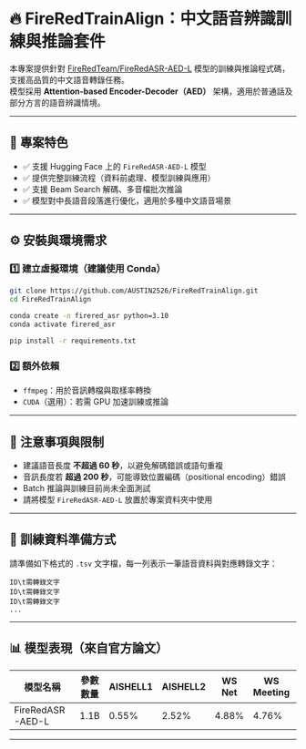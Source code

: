 # 🔥 FireRedTrainAlign：中文語音辨識訓練與推論套件

本專案提供針對 [FireRedTeam/FireRedASR-AED-L](https://huggingface.co/FireRedTeam/FireRedASR-AED-L) 模型的訓練與推論程式碼，支援高品質的中文語音轉錄任務。  
模型採用 **Attention-based Encoder-Decoder（AED）** 架構，適用於普通話及部分方言的語音辨識情境。

---

## 🚀 專案特色

- ✅ 支援 Hugging Face 上的 `FireRedASR-AED-L` 模型
- ✅ 提供完整訓練流程（資料前處理、模型訓練與應用）
- ✅ 支援 Beam Search 解碼、多音檔批次推論
- ✅ 模型對中長語音段落進行優化，適用於多種中文語音場景

---

## ⚙️ 安裝與環境需求

### 1️⃣ 建立虛擬環境（建議使用 Conda）

```bash
git clone https://github.com/AUSTIN2526/FireRedTrainAlign.git
cd FireRedTrainAlign

conda create -n firered_asr python=3.10
conda activate firered_asr

pip install -r requirements.txt
````

### 2️⃣ 額外依賴

* `ffmpeg`：用於音訊轉檔與取樣率轉換
* `CUDA`（選用）：若需 GPU 加速訓練或推論

---

## 🎯 注意事項與限制

* 建議語音長度 **不超過 60 秒**，以避免解碼錯誤或語句重複
* 音訊長度若 **超過 200 秒**，可能導致位置編碼（positional encoding）錯誤
* Batch 推論與訓練目前尚未全面測試
* 請將模型 `FireRedASR-AED-L` 放置於專案資料夾中使用

---

## 📁 訓練資料準備方式

請準備如下格式的 `.tsv` 文字檔，每一列表示一筆語音資料與對應轉錄文字：

```
ID\t需轉錄文字
ID\t需轉錄文字
ID\t需轉錄文字
...
```

---

## 📊 模型表現（來自官方論文）

| 模型名稱             | 參數數量 | AISHELL1 | AISHELL2 | WS Net | WS Meeting | 平均 CER    |
| ---------------- | ---- | -------- | -------- | ------ | ---------- | --------- |
| FireRedASR-AED-L | 1.1B | 0.55%    | 2.52%    | 4.88%  | 4.76%      | **3.18%** |

---
